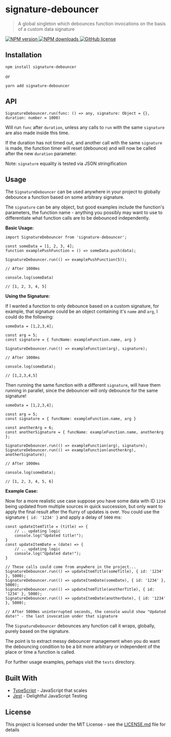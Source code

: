 # signature-debouncer

> A global singleton which debounces function invocations on the basis of a custom data signature</p>

<p>
  <a href="https://www.npmjs.com/package/signature-debouncer"><img src="https://img.shields.io/npm/v/signature-debouncer/latest.svg?style=flat-square" alt="NPM version" /> </a>
  <a href="https://www.npmjs.com/package/signature-debouncer"><img src="https://img.shields.io/npm/dm/signature-debouncer.svg?style=flat-square" alt="NPM downloads"/> </a>
  <a href="https://github.com/ethanhusband/signature-debouncer/blob/main/LICENSE.md"><img src="https://img.shields.io/npm/l/signature-debouncer.svg?style=flat-square" alt="GitHub license"/> </a>
</p>

## Installation

```npm install signature-debouncer```

*or*

```yarn add signature-debouncer```

## API

`SignatureDebouncer.run(func: () => any, signature: Object = {}, duration: number = 1000)`

Will run `func` after `duration`, unless any calls to `run` with the same `signature` are also made inside this time.

If the duration has not timed out, and another call with the same `signature` is made, the function timer will reset (debounce) and will now be called after the new `duration` parameter.

Note: `signature` equality is tested via JSON stringification

## Usage

The `SignatureDebouncer` can be used anywhere in your project to globally debounce a function based on some arbitrary signature. 

The `signature` can be any object, but good examples include the function's parameters, the function name - anything you possibly may want to use to differentiate what function calls are to be debounced independently.

**Basic Usage:**

```
import SignatureDebouncer from 'signature-debouncer';

const someData = [1, 2, 3, 4];
function examplePushFunction = () => someData.push(data);

SignatureDebouncer.run(() => examplePushFunction(5));

// After 1000ms

console.log(someData)

// [1, 2, 3, 4, 5]

```

**Using the Signature:**

If I wanted a function to only debounce based on a custom signature, for example, that signature could be an object containing it's `name` and `arg`, I could do the following:

```
someData = [1,2,3,4];

const arg = 5;
const signature = { funcName: exampleFunction.name, arg }

SignatureDebouncer.run(() => exampleFunction(arg), signature);

// After 1000ms

console.log(someData);

// [1,2,3,4,5]
```

Then running the same function with a different `signature`, will have them running in parallel, since the debouncer will only debounce for the same signature!

```
someData = [1,2,3,4];

const arg = 5;
const signature = { funcName: exampleFunction.name, arg }

const anotherArg = 6;
const anotherSignature = { funcName: exampleFunction.name, anotherArg };

SignatureDebouncer.run(() => exampleFunction(arg), signature);
SignatureDebouncer.run(() => exampleFunction(anotherArg), anotherSignature);

// After 1000ms

console.log(someData);

// [1, 2, 3, 4, 5, 6]
```

**Example Case:**

Now for a more realistic use case suppose you have some data with ID `1234` being updated from multiple sources in quick succession, but only want to apply the final result after the flurry of updates is over. You could use the signature `{ id: '1234' }` and apply a delay of `5000` ms:
```
const updateItemTitle = (title) => {
    // .. updating logic
    console.log("Updated title!");
}
const updateItemDate = (date) => {
    // .. updating logic
    console.log("Updated date!");
}

// These calls could come from anywhere in the project...
SignatureDebouncer.run(() => updateItemTitle(someTitle), { id: '1234' }, 5000);
SignatureDebouncer.run(() => updateItemDate(someDate), { id: '1234' }, 5000);
SignatureDebouncer.run(() => updateItemTitle(anotherTitle), { id: '1234' }, 5000);
SignatureDebouncer.run(() => updateItemDate(anotherDate), { id: '1234' }, 5000);

// After 5000ms uninterrupted seconds, the console would show "Updated date!" - the last invocation under that signature
```

The `SignatureDebouncer` debounces any function call it wraps, globally, purely based on the signature. 

The point is to extract messy debouncer management when you do want the debouncing condition to be a bit more arbitrary or independent of the place or time a function is called.

For further usage examples, perhaps visit the `tests` directory.

## Built With

- [TypeScript](https://www.typescriptlang.org/) - JavaScript that scales
- [Jest](https://jestjs.io/) - Delightful JavaScript Testing

## License

This project is licensed under the MIT License - see the [LICENSE.md](LICENSE.md) file for details
